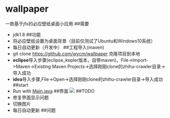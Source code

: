 ﻿wallpaper
=========  
一款基于jfx的必应壁纸桌面小应用
##需要
* jdk1.8
##功能
* 将必应壁纸设置为桌面背景（目前仅测试了Ubuntu和Windows10系统）
* 每日自动更新（开发中）
##工程导入(maven)
* git clone https://github.com/wycm/wallpaper 克隆项目到本地 
* **eclipse**导入步骤(eclipse_kepler版本，自带maven)，File->Import->Maven->Existing Maven Projects->选择刚刚clone的zhihu-crawler目录->导入成功
* **idea**导入步骤,File->Open->选择刚刚clone的zhihu-crawler目录->导入成功
##start
* Run with [Main.java](https://github.com/wycm/wallpaper/blob/master/src/main/java/com/wy/wallpaper/Main.java)
##界面
![](https://github.com/wycm/wallpaper/img/wallpaper.png)
##TODO
* 修复界面显示问题
* 切换图片
* 每日自动更新
##问题


